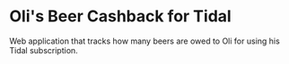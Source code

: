 # Oli's Beer Cashback for Tidal
Web application that tracks how many beers are owed to Oli for using his Tidal subscription.